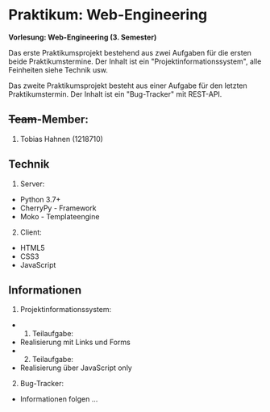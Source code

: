 # Praktikum: Web-Engineering

**Vorlesung: Web-Engineering (3. Semester)**

Das erste Praktikumsprojekt bestehend aus zwei Aufgaben für die ersten beide Praktikumstermine.
Der Inhalt ist ein "Projektinformationssystem", alle Feinheiten siehe Technik usw.

Das zweite Praktikumsprojekt besteht aus einer Aufgabe für den letzten Praktikumstermin.
Der Inhalt ist ein "Bug-Tracker" mit REST-API.

## ~~Team~~-Member:
1. Tobias Hahnen (1218710)

## Technik
1. Server:
  * Python 3.7+
  * CherryPy - Framework
  * Moko - Templateengine
2. Client:
  * HTML5
  * CSS3
  * JavaScript

## Informationen
1. Projektinformationssystem:
  * 1. Teilaufgabe:
  * Realisierung mit Links und Forms
  * 2. Teilaufgabe:
  * Realisierung über JavaScript only
2. Bug-Tracker:
  * Informationen folgen ...
